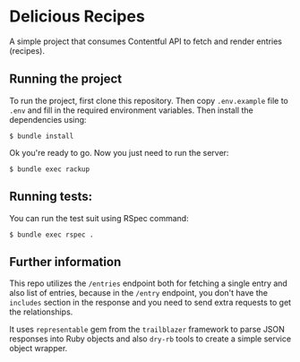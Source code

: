 # Delicious Recipes
A simple project that consumes Contentful API to fetch and render entries (recipes).

## Running the project
To run the project, first clone this repository. Then copy `.env.example` file to `.env` and fill in the required environment variables. Then install the dependencies using:
```
$ bundle install
```
Ok you're ready to go. Now you just need to run the server:
```
$ bundle exec rackup
```

## Running tests:
You can run the test suit using RSpec command:
```
$ bundle exec rspec .
```
## Further information
This repo utilizes the `/entries` endpoint both for fetching a single entry and also list of entries, because in the `/entry` endpoint, you don't have the `includes` section in the response and you need to send extra requests to get the relationships.

It uses `representable` gem from the `trailblazer` framework to parse JSON responses into Ruby objects and also `dry-rb` tools to create a simple service object wrapper.
